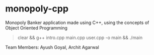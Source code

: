 # monopoly-cpp

Monopoly Banker application made using C++, using the concepts of Object Oriented Programming

> clear && g++ intro.cpp main.cpp user.cpp -o main && ./main

Team Members: Ayush Goyal, Archit Agarwal
